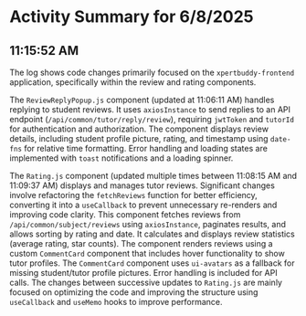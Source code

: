 # Activity Summary for 6/8/2025

## 11:15:52 AM
The log shows code changes primarily focused on the `xpertbuddy-frontend` application, specifically within the review and rating components.

The `ReviewReplyPopup.js` component (updated at 11:06:11 AM) handles replying to student reviews.  It uses `axiosInstance` to send replies to an API endpoint (`/api/common/tutor/reply/review`), requiring `jwtToken` and `tutorId` for authentication and authorization. The component displays review details, including student profile picture, rating, and timestamp using `date-fns` for relative time formatting.  Error handling and loading states are implemented with `toast` notifications and a loading spinner.

The `Rating.js` component (updated multiple times between 11:08:15 AM and 11:09:37 AM) displays and manages tutor reviews.  Significant changes involve refactoring the `fetchReviews` function for better efficiency, converting it into a `useCallback` to prevent unnecessary re-renders and improving code clarity. This component fetches reviews from `/api/common/subject/reviews` using `axiosInstance`,  paginates results, and allows sorting by rating and date. It calculates and displays review statistics (average rating, star counts).  The component renders reviews using a custom `CommentCard` component that includes hover functionality to show tutor profiles.  The `CommentCard` component uses `ui-avatars` as a fallback for missing student/tutor profile pictures.  Error handling is included for API calls. The changes between successive updates to `Rating.js` are mainly focused on optimizing the code and improving the structure using `useCallback` and `useMemo` hooks to improve performance.
